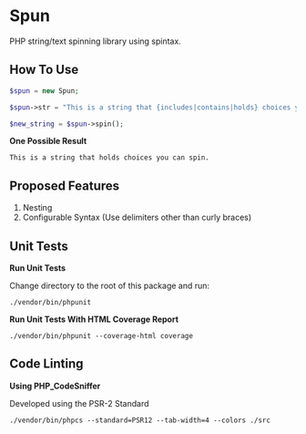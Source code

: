 Spun
=====

PHP string/text spinning library using spintax.

How To Use
-----

```php
$spun = new Spun;

$spun->str = "This is a string that {includes|contains|holds} choices you can spin.";

$new_string = $spun->spin();
```

**One Possible Result**

```
This is a string that holds choices you can spin.
```

Proposed Features
----
1. Nesting
2. Configurable Syntax (Use delimiters other than curly braces)


Unit Tests
-----
**Run Unit Tests**

Change directory to the root of this package and run:

```
./vendor/bin/phpunit
```

**Run Unit Tests With HTML Coverage Report**

```
./vendor/bin/phpunit --coverage-html coverage
```

Code Linting
-----
**Using PHP_CodeSniffer**

Developed using the PSR-2 Standard

```
./vendor/bin/phpcs --standard=PSR12 --tab-width=4 --colors ./src
```
